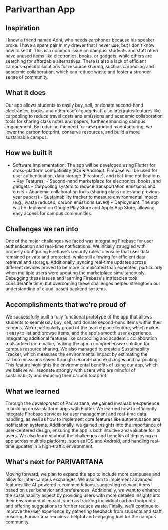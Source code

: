 # Parivarthan App 

## Inspiration
 I know a friend named Adhi, who needs earphones because his speaker broke. I have a spare pair in
 my drawer that I never use, but I don't know how to sell it. This is a common issue on campus:
 students and staff often have unused items like electronics, books, or gadgets, while others are
 searching for affordable alternatives. There is also a lack of efficient campus-specific solutions for
 resource sharing, such as carpooling and academic collaboration, which can reduce waste and foster
 a stronger sense of community.

## What it does
 Our app allows students to easily buy, sell, or donate second-hand electronics, books, and other
 useful gadgets. It also integrates features like carpooling to reduce travel costs and emissions and
 academic collaboration tools for sharing class notes and papers, further enhancing campus
 engagement. By reducing the need for new product manufacturing, we lower the carbon footprint,
 conserve resources, and build a more sustainable campus.

## How we built it
* Software Implementation: The app will be developed using Flutter for cross-platform
 compatibility (iOS & Android). Firebase will be used for user authentication, data storage
 (Firestore), and real-time notifications.
 • Key Features:
 ◦ Second-hand marketplace for electronics, books, and gadgets
 ◦ Carpooling system to reduce transportation emissions and costs
 ◦ Academic collaboration tools (sharing class notes and previous year papers)
 ◦ Sustainability tracker to measure environmental impact (e.g., waste reduced, carbon
 emissions saved)
 • Deployment: The app will be deployed on Google Play Store and Apple App Store, allowing
 easy access for campus communities.

## Challenges we ran into
One of the major challenges we faced was integrating Firebase for user authentication and real-time notifications. We initially struggled with properly configuring Firebase’s security rules to ensure that user data remained private and protected, while still allowing for efficient data retrieval and storage. Additionally, syncing real-time updates across different devices proved to be more complicated than expected, particularly when multiple users were updating the marketplace simultaneously. Debugging these issues and learning Firebase's intricacies took considerable time, but overcoming these challenges helped strengthen our understanding of cloud-based backend systems.

## Accomplishments that we're proud of
We successfully built a fully functional prototype of the app that allows students to seamlessly buy, sell, and donate second-hand items within their campus. We’re particularly proud of the marketplace feature, which makes it easy to list and browse items, and the app's smooth user experience. Integrating additional features like carpooling and academic collaboration tools added more value, making the app a comprehensive solution for campus resource sharing. We also managed to create a Sustainability Tracker, which measures the environmental impact by estimating the carbon emissions saved through second-hand exchanges and carpooling. This feature highlights the environmental benefits of using our app, which we believe will resonate strongly with users who are mindful of sustainability and reducing their carbon footprint.

## What we learned
Through the development of Parivartana, we gained invaluable experience in building cross-platform apps with Flutter. We learned how to efficiently integrate Firebase services for user management and real-time data handling, as well as how to implement core features like authentication and notification systems. Additionally, we gained insights into the importance of user-centered design, ensuring the app is both intuitive and valuable for its users. We also learned about the challenges and benefits of deploying an app across multiple platforms, such as iOS and Android, and handling real-time updates in a high-traffic environment.

## What's next for PARIVARTANA
Moving forward, we plan to expand the app to include more campuses and allow for inter-campus exchanges. We also aim to implement advanced features like AI-powered recommendations, suggesting relevant items based on user behavior and preferences. Additionally, we want to enhance the sustainability aspect by providing users with more detailed insights into their environmental impact, such as tracking individual carbon footprints and offering suggestions to further reduce waste. Finally, we'll continue to improve the user experience by gathering feedback from students and staff, ensuring Parivartana remains a helpful and engaging tool for the campus community.
